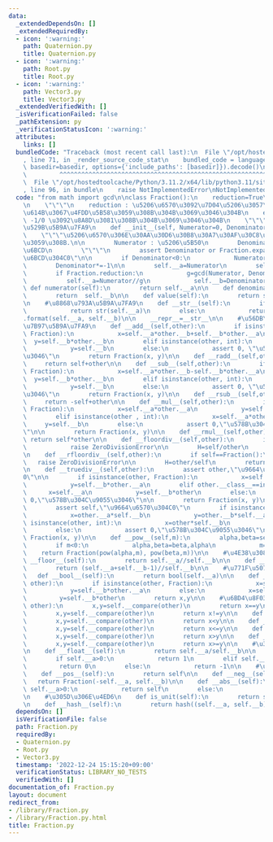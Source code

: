 ```yaml
---
data:
  _extendedDependsOn: []
  _extendedRequiredBy:
  - icon: ':warning:'
    path: Quaternion.py
    title: Quaternion.py
  - icon: ':warning:'
    path: Root.py
    title: Root.py
  - icon: ':warning:'
    path: Vector3.py
    title: Vector3.py
  _extendedVerifiedWith: []
  _isVerificationFailed: false
  _pathExtension: py
  _verificationStatusIcon: ':warning:'
  attributes:
    links: []
  bundledCode: "Traceback (most recent call last):\n  File \"/opt/hostedtoolcache/Python/3.11.2/x64/lib/python3.11/site-packages/onlinejudge_verify/documentation/build.py\"\
    , line 71, in _render_source_code_stat\n    bundled_code = language.bundle(stat.path,\
    \ basedir=basedir, options={'include_paths': [basedir]}).decode()\n          \
    \         ^^^^^^^^^^^^^^^^^^^^^^^^^^^^^^^^^^^^^^^^^^^^^^^^^^^^^^^^^^^^^^^^^^^^^^^^^^^^^^^^^\n\
    \  File \"/opt/hostedtoolcache/Python/3.11.2/x64/lib/python3.11/site-packages/onlinejudge_verify/languages/python.py\"\
    , line 96, in bundle\n    raise NotImplementedError\nNotImplementedError\n"
  code: "from math import gcd\n\nclass Fraction():\n    reduction=True\n    expand=False\n\
    \n    \"\"\"\n    reduction : \u5206\u6570\u3092\u7D04\u5206\u3057\u305F\u72B6\
    \u614B\u3067\u4FDD\u5B58\u3059\u308B\u304B\u3069\u3046\u304B\n    expand : 1/0,\
    \ -1/0 \u3092\u8A8D\u3081\u308B\u304B\u3069\u3046\u304B\n    \"\"\"\n\n    ##\u5165\
    \u529B\u5B9A\u7FA9\n    def __init__(self, Numerator=0, Denominator=1):\n    \
    \    \"\"\"\u5206\u6570\u306E\u30AA\u30D6\u30B8\u30A7\u30AF\u30C8\u3092\u751F\u6210\
    \u3059\u308B.\n\n        Numerator : \u5206\u5B50\n        Denominator : \u5206\
    \u6BCD\n        \"\"\"\n        assert Denominator or Fraction.expand, \"\u5206\
    \u6BCD\u304C0\"\n\n        if Denominator<0:\n            Numerator*=-1\n    \
    \        Denominator*=-1\n\n        self.__a=Numerator\n        self.__b=Denominator\n\
    \        if Fraction.reduction:\n            g=gcd(Numerator, Denominator)\n \
    \           self.__a=Numerator//g\n            self.__b=Denominator//g\n\n   \
    \ def numerator(self):\n        return self.__a\n\n    def denominator(self):\n\
    \        return  self.__b\n\n    def value(self):\n        return self.__a, self.__b\n\
    \n    #\u8868\u793A\u5B9A\u7FA9\n    def __str__(self):\n        if self.__b==1:\n\
    \            return str(self.__a)\n        else:\n            return \"{}/{}\"\
    .format(self.__a, self.__b)\n\n    __repr__=__str__\n\n    #\u56DB\u5247\u6F14\
    \u7B97\u5B9A\u7FA9\n    def __add__(self,other):\n        if isinstance(other,\
    \ Fraction):\n            x=self.__a*other.__b+self.__b*other.__a\n          \
    \  y=self.__b*other.__b\n        elif isinstance(other, int):\n            x=self.__a+self.__b*other\n\
    \            y=self.__b\n        else:\n            assert 0, \"\u578B\u304C\u9055\
    \u3046\"\n        return Fraction(x, y)\n\n    def __radd__(self,other):\n   \
    \     return self+other\n\n    def __sub__(self,other):\n        if isinstance(other,\
    \ Fraction):\n            x=self.__a*other.__b-self.__b*other.__a\n          \
    \  y=self.__b*other.__b\n        elif isinstance(other, int):\n            x=self.__a-self.__b*other\n\
    \            y=self.__b\n        else:\n            assert 0, \"\u578B\u304C\u9055\
    \u3046\"\n        return Fraction(x, y)\n\n    def __rsub__(self,other):\n   \
    \     return -self+other\n\n    def __mul__(self,other):\n        if isinstance(other,\
    \ Fraction):\n            x=self.__a*other.__a\n            y=self.__b*other.__b\n\
    \        elif isinstance(other , int):\n            x=self.__a*other\n       \
    \     y=self.__b\n        else:\n            assert 0,\"\u578B\u304C\u9055\u3046\
    \"\n\n        return Fraction(x, y)\n\n    def __rmul__(self,other):\n       \
    \ return self*other\n\n    def __floordiv__(self,other):\n        if other==Fraction():\n\
    \            raise ZeroDivisionError\n\n        H=self/other\n        return H.a//H.b\n\
    \n    def __rfloordiv__(self,other):\n        if self==Fraction():\n         \
    \   raise ZeroDivisionError\n\n        H=other/self\n        return H.a//H.b\n\
    \n    def __truediv__(self,other):\n        assert other,\"\u9664\u6570\u304C\
    0\"\n\n        if isinstance(other, Fraction):\n            x=self.__a*other.__b\n\
    \            y=self.__b*other.__a\n        elif other.__class__==int:\n      \
    \      x=self.__a\n            y=self.__b*other\n        else:\n            assert\
    \ 0,\"\u578B\u304C\u9055\u3046\"\n\n        return Fraction(x, y)\n\n    def __rtruediv__(self,other):\n\
    \        assert self,\"\u9664\u6570\u304C0\"\n        if isinstance(other, Fraction):\n\
    \            x=other.__a*self.__b\n            y=other.__b*self.__a\n        elif\
    \ isinstance(other, int):\n            x=other*self.__b\n            y=self.__a\n\
    \        else:\n            assert 0,\"\u578B\u304C\u9055\u3046\"\n        return\
    \ Fraction(x, y)\n\n    def __pow__(self,m):\n        alpha,beta=self.__a,self.__b\n\
    \        if m<0:\n            alpha,beta=beta,alpha\n            m=-m\n\n    \
    \    return Fraction(pow(alpha,m), pow(beta,m))\n\n    #\u4E38\u3081\n    def\
    \ __floor__(self):\n        return self.__a//self.__b\n\n    def __ceil__(self):\n\
    \        return (self.__a+self.__b-1)//self.__b\n\n    #\u771F\u507D\u5024\n \
    \   def __bool__(self):\n        return bool(self.__a)\n\n    def __compare(self,\
    \ other):\n        if isinstance(other, Fraction):\n            x=self.__a*other.__b\n\
    \            y=self.__b*other.__a\n        else:\n            x=self.__a\n   \
    \         y=self.__b*other\n        return x,y\n\n    #\u6BD4\u8F03\n    def __eq__(self,\
    \ other):\n        x,y=self.__compare(other)\n        return x==y\n\n    def __nq__(self,other):\n\
    \        x,y=self.__compare(other)\n        return x!=y\n\n    def __lt__(self,other):\n\
    \        x,y=self.__compare(other)\n        return x<y\n\n    def __le__(self,other):\n\
    \        x,y=self.__compare(other)\n        return x<=y\n\n    def __gt__(self,other):\n\
    \        x,y=self.__compare(other)\n        return x>y\n\n    def __ge__(self,other):\n\
    \        x,y=self.__compare(other)\n        return x>=y\n\n    #\u305D\u306E\u4ED6\
    \n    def __float__(self):\n        return self.__a/self.__b\n\n    def sign(self):\n\
    \        if self.__a>0:\n            return 1\n        elif self.__a==0:\n   \
    \         return 0\n        else:\n            return -1\n\n    #\u7B26\u53F7\n\
    \    def __pos__(self):\n        return self\n\n    def __neg__(self):\n     \
    \   return Fraction(-self.__a, self.__b)\n\n    def __abs__(self):\n        if\
    \ self.__a>0:\n            return self\n        else:\n            return -self\n\
    \n    #\u305D\u306E\u4ED6\n    def is_unit(self):\n        return self.__a==1\n\
    \n    def __hash__(self):\n        return hash((self.__a, self.__b))\n\n"
  dependsOn: []
  isVerificationFile: false
  path: Fraction.py
  requiredBy:
  - Quaternion.py
  - Root.py
  - Vector3.py
  timestamp: '2022-12-24 15:15:20+09:00'
  verificationStatus: LIBRARY_NO_TESTS
  verifiedWith: []
documentation_of: Fraction.py
layout: document
redirect_from:
- /library/Fraction.py
- /library/Fraction.py.html
title: Fraction.py
---
```

